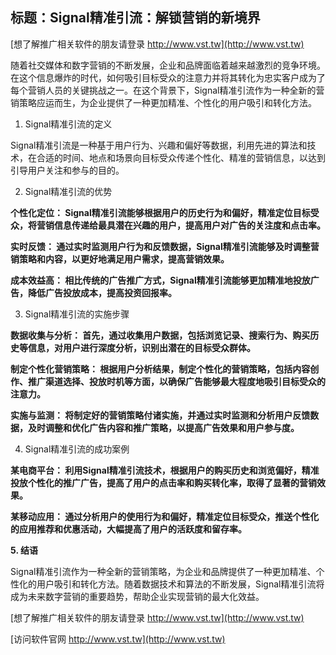 ## **标题：Signal精准引流：解锁营销的新境界**

[想了解推广相关软件的朋友请登录 http://www.vst.tw](http://www.vst.tw)

随着社交媒体和数字营销的不断发展，企业和品牌面临着越来越激烈的竞争环境。在这个信息爆炸的时代，如何吸引目标受众的注意力并将其转化为忠实客户成为了每个营销人员的关键挑战之一。在这个背景下，Signal精准引流作为一种全新的营销策略应运而生，为企业提供了一种更加精准、个性化的用户吸引和转化方法。

1. Signal精准引流的定义

Signal精准引流是一种基于用户行为、兴趣和偏好等数据，利用先进的算法和技术，在合适的时间、地点和场景向目标受众传递个性化、精准的营销信息，以达到引导用户关注和参与的目的。

2. Signal精准引流的优势

**个性化定位： Signal精准引流能够根据用户的历史行为和偏好，精准定位目标受众，将营销信息传递给最具潜在兴趣的用户，提高用户对广告的关注度和点击率。**

**实时反馈： 通过实时监测用户行为和反馈数据，Signal精准引流能够及时调整营销策略和内容，以更好地满足用户需求，提高营销效果。**

**成本效益高： 相比传统的广告推广方式，Signal精准引流能够更加精准地投放广告，降低广告投放成本，提高投资回报率。**

3. Signal精准引流的实施步骤

**数据收集与分析： 首先，通过收集用户数据，包括浏览记录、搜索行为、购买历史等信息，对用户进行深度分析，识别出潜在的目标受众群体。**

**制定个性化营销策略： 根据用户分析结果，制定个性化的营销策略，包括内容创作、推广渠道选择、投放时机等方面，以确保广告能够最大程度地吸引目标受众的注意力。**

**实施与监测： 将制定好的营销策略付诸实施，并通过实时监测和分析用户反馈数据，及时调整和优化广告内容和推广策略，以提高广告效果和用户参与度。**

4. Signal精准引流的成功案例

**某电商平台： 利用Signal精准引流技术，根据用户的购买历史和浏览偏好，精准投放个性化的推广广告，提高了用户的点击率和购买转化率，取得了显著的营销效果。**

**某移动应用： 通过分析用户的使用行为和偏好，精准定位目标受众，推送个性化的应用推荐和优惠活动，大幅提高了用户的活跃度和留存率。**

**5. 结语**

Signal精准引流作为一种全新的营销策略，为企业和品牌提供了一种更加精准、个性化的用户吸引和转化方法。随着数据技术和算法的不断发展，Signal精准引流将成为未来数字营销的重要趋势，帮助企业实现营销的最大化效益。

[想了解推广相关软件的朋友请登录 http://www.vst.tw](http://www.vst.tw)


[访问软件官网 http://www.vst.tw](http://www.vst.tw)
